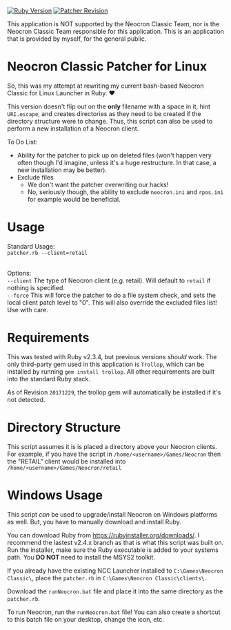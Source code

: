 [![Ruby Version](https://img.shields.io/badge/Ruby%20Version-2.3%2B-red.svg)]()
[![Patcher Revision](https://img.shields.io/badge/Patcher%20Revision-20171229-blue.svg)]()

This application is NOT supported by the Neocron Classic Team, nor is the Neocron Classic Team responsible for this application.  This is an application that is provided by myself, for the general public.
# Neocron Classic Patcher for Linux

So, this was my attempt at rewriting my current bash-based Neocron Classic for Linux Launcher in Ruby.  :heart: 

This version doesn't flip out on the **only** filename with a space in it, hint ``URI.escape``, and creates directories as they need to be created if the directory structure were to change.  Thus, this script can also be used to perform a new installation of a Neocron client.

To Do List:
* Ability for the patcher to pick up on deleted files (won't happen very often though I'd imagine, unless it's a huge restructure.  In that case, a new installation may be better).
* Exclude files
  * We don't want the patcher overwriting our hacks!
  * No, seriously though, the ability to exclude ``neocron.ini`` and ``rpos.ini`` for example would be beneficial.
  
# Usage
  Standard Usage:<br />
  ``patcher.rb --client=retail``<br /><br />
 
  Options:<br />
  ``--client`` The type of Neocron client (e.g. retail).  Will default to ``retail`` if nothing is specified. <br />
  ``--force`` This will force the patcher to do a file system check, and sets the local client patch level to "0".  This will also override the excluded files list!  Use with care.
  
# Requirements
  This was tested with Ruby v2.3.4, but previous versions _should_ work.  The only third-party gem used in this application is ``Trollop``, which can be installed by running ``gem install trollop``.  All other requirements are built into the standard Ruby stack.
  
  As of Revision ``20171229``, the trollop gem will automatically be installed if it's not detected.
  
# Directory Structure
This script assumes it is is placed a directory above your Neocron clients. For example, if you have the script in ```/home/<username>/Games/Neocron``` then the "RETAIL" client would be installed into ```/home/<username>/Games/Neocron/retail```

# Windows Usage
This script *can* be used to upgrade/install Neocron on Windows platforms as well.  But, you have to manually download and install Ruby.

You can download Ruby from https://rubyinstaller.org/downloads/.  I recommend the lastest v2.4.x branch as that is what this script was built on.  Run the installer, make sure the Ruby executable is added to your systems path.  You **DO NOT** need to install the MSYS2 toolkit.

If you already have the existing NCC Launcher installed to ```C:\Games\Neocron Classic\```, place the ```patcher.rb``` in ```C:\Games\Neocron Classic\clients\```.

Download the ```runNeocron.bat``` file and place it into the same directory as the ```patcher.rb```. 

To run Neocron, run the ```runNeocron.bat``` file!
You can also create a shortcut to this batch file on your desktop, change the icon, etc.
